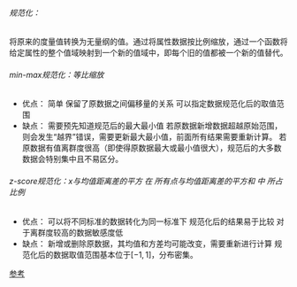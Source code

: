 ###### 规范化：
将原来的度量值转换为无量纲的值。通过将属性数据按比例缩放，通过一个函数将给定属性的整个值域映射到一个新的值域中，即每个旧的值都被一个新的值替代。
###### min-max规范化：等比缩放
* 优点：
	简单
	保留了原数据之间偏移量的关系
	可以指定数据规范化后的取值范围  
* 缺点：
	需要预先知道规范后的最大最小值
	若原数据新增数据超越原始范围，则会发生“越界”错误，需要更新最大最小值，前面所有结果需要重新计算。
	若原数据有值离群度很高（即使得原数据最大或最小值很大），规范后的大多数数据会特别集中且不易区分。
###### z-score规范化：x与均值距离差的平方 在 所有点与均值距离差的平方和 中 所占比例
* 优点：
	可以将不同标准的数据转化为同一标准下
	规范化后的结果易于比较
	对于离群度较高的数据敏感度低  
* 缺点：
	新增或删除原数据，其均值和方差均可能改变，需要重新进行计算
	规范化后的数据取值范围基本位于$[-1, 1]$，分布密集。


[参考](https://www.cnblogs.com/rogz/p/16244223.html)
